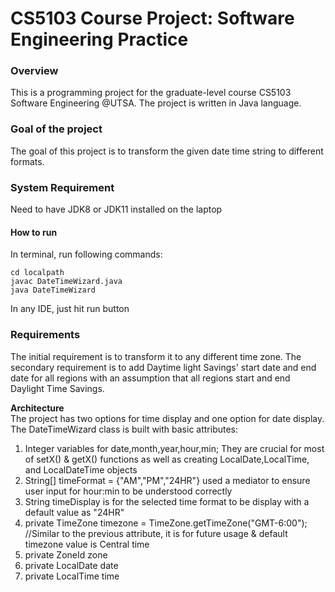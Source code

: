 # CS5103 Course Project: Software Engineering Practice
### Overview
<div>
  This is a programming project for the graduate-level course CS5103 Software Engineering @UTSA. The project is written in Java language. 
</div>

### Goal of the project
<div>
  The goal of this project is to transform the given date time string to different formats.     
</div>

<!---
  1. Requirement Engineering: Write user stories and test cases of the program you are writing.
  2. Design: Adapt your software design based on new requirements posted later.
  3. Implementation: Implement your code based on version control system and make changes to implementation based on new requirements.
  4. Testing: Write unit tests for your classes.
  5. Tool Application: Apply code clone detection, static bug detection on your code base and report results.
--->
### System Requirement
  Need to have JDK8 or JDK11 installed on the laptop
  #### How to run
  
  In terminal, run following commands: 
  ```
  cd localpath
  javac DateTimeWizard.java
  java DateTimeWizard
  ```
  In any IDE, just hit run button<br>
  
### Requirements

  The initial requirement is to transform it to any different time zone. The secondary requirement is to add Daytime light Savings' start date and end date for all regions with an assumption that all regions start and end Daylight Time Savings. 
  <br>

<div>
  <b>Architecture</b>
  <br>
  The project has two options for time display and one option for date display. The DateTimeWizard class is built with basic attributes: 
  <ol>
    <li> Integer variables for date,month,year,hour,min; They are crucial for most of setX() & getX() functions as well as creating LocalDate,LocalTime, and LocalDateTime objects</li>
    <li> String[] timeFormat = {"AM","PM","24HR"} used a mediator to ensure user input for hour:min to be understood correctly </li>
    <li> String timeDisplay is for the selected time format to be display with a default value as "24HR" </li>
    <li> private TimeZone timezone = TimeZone.getTimeZone("GMT-6:00"); //Similar to the previous attribute, it is for future usage & default timezone value is Central time</li>
    <li> private ZoneId zone</li>
    <li> private LocalDate date</li>
    <li> private LocalTime time</li>
  </ol>
</div>
